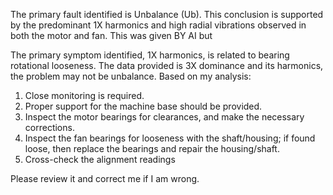 The primary fault identified is Unbalance (Ub). This conclusion is supported by the predominant 1X harmonics and high radial vibrations observed in both the motor and fan. This was given BY AI but

The primary symptom identified, 1X harmonics, is related to bearing rotational looseness. The data provided is 3X dominance and its harmonics,  the problem may not be unbalance. 
Based on my analysis:
1. Close monitoring is required.
2. Proper support for the machine base should be provided.
3. Inspect the motor bearings for clearances, and make the necessary corrections.
4. Inspect the fan bearings for looseness with the shaft/housing; if found loose, then replace the bearings and repair the housing/shaft.
5. Cross-check the alignment readings

Please review it and correct me if I am wrong.